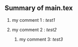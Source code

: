 Summary of main.tex
 ---
1. my comment 1
: _test1_

2. my comment 2
: _test2_

   1. my comment 3: _test3_
